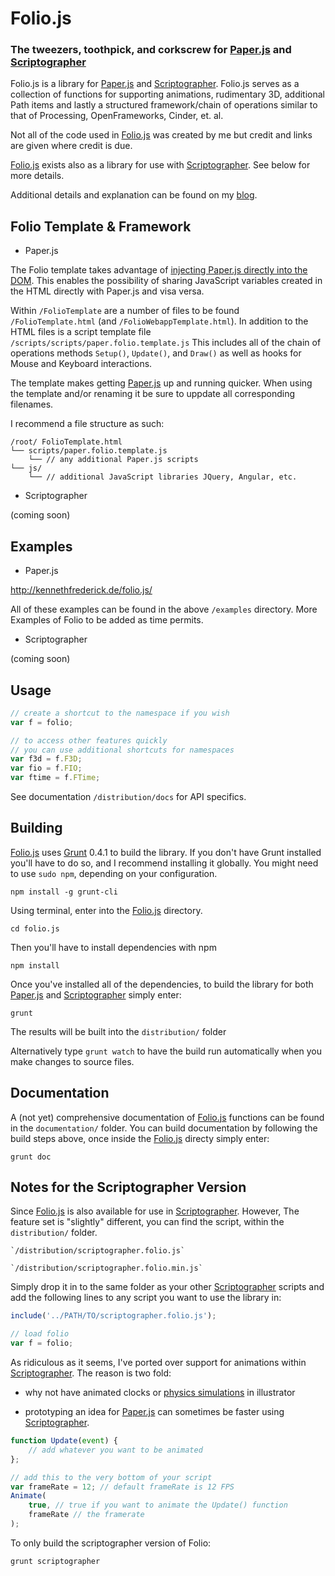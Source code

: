 Folio.js
============
### The tweezers, toothpick, and corkscrew for [Paper.js](http://paperjs.org/) and [Scriptographer](http://scriptographer.org/) ###



Folio.js is a library for [Paper.js](http://paperjs.org/) and [Scriptographer](http://scriptographer.org/). Folio.js serves as a collection of functions for supporting animations, rudimentary 3D, additional Path items and lastly a structured framework/chain of operations similar to that of Processing, OpenFrameworks, Cinder, et. al.

Not all of the code used in [Folio.js](http://kennethfrederick.de/foliojs/) was created by me but credit and links are given where credit is due.

[Folio.js](http://kennethfrederick.de/foliojs/) exists also as a library for use with [Scriptographer](http://scriptographer.org/). See below for more details.

Additional details and explanation can be found on my [blog](http://kenfrederick.blogspot.de/2012/12/paperjs-frederickkpaper.html).




Folio Template & Framework
-------------

* Paper.js

The Folio template takes advantage of [injecting Paper.js directly into the DOM](http://Paper.js.org/tutorials/getting-started/using-javascript-directly/). This enables the possibility of sharing JavaScript variables created in the HTML directly with Paper.js and visa versa.

Within `/FolioTemplate` are a number of files to be found `/FolioTemplate.html` (and `/FolioWebappTemplate.html`). In addition to the HTML files is a script template file `/scripts/scripts/paper.folio.template.js` This includes all of the chain of operations methods `Setup()`, `Update()`, and `Draw()` as well as hooks for Mouse and Keyboard interactions.

The template makes getting [Paper.js](http://paperjs.org/) up and running quicker. When using the template and/or renaming it be sure to uppdate all corresponding filenames.

I recommend a file structure as such:

	/root/ FolioTemplate.html
	└── scripts/paper.folio.template.js
		└── // any additional Paper.js scripts
	└── js/
		└── // additional JavaScript libraries JQuery, Angular, etc.


* Scriptographer

(coming soon)



Examples
-------------

* Paper.js

http://kennethfrederick.de/folio.js/

All of these examples can be found in the above `/examples` directory. More Examples of Folio to be added as time permits.


* Scriptographer

(coming soon)



Usage
-------------


```javascript
// create a shortcut to the namespace if you wish
var f = folio;

// to access other features quickly
// you can use additional shortcuts for namespaces
var f3d = f.F3D;
var fio = f.FIO;
var ftime = f.FTime;
```

See documentation `/distribution/docs` for API specifics.





Building
-------------

[Folio.js](http://kennethfrederick.de/foliojs/) uses [Grunt](http://gruntjs.com/) 0.4.1 to build the library. If you don't have Grunt installed you'll have to do so, and I recommend installing it globally. You might need to use `sudo npm`, depending on your configuration.

```shell
npm install -g grunt-cli
```

Using terminal, enter into the [Folio.js](http://kennethfrederick.de/foliojs/) directory.

```shell
cd folio.js
```

Then you'll have to install dependencies with npm

```shell
npm install
```

Once you've installed all of the dependencies, to build the library for both [Paper.js](http://paperjs.org/) and [Scriptographer](http://scriptographer.org/) simply enter:

```shell
grunt
```
The results will be built into the `distribution/` folder

Alternatively type `grunt watch` to have the build run automatically when you make changes to source files.



Documentation
-------------

A (not yet) comprehensive documentation of [Folio.js](http://kennethfrederick.de/foliojs/) functions can be found in the `documentation/` folder. You can build documentation by following the build steps above, once inside the [Folio.js](http://kennethfrederick.de/foliojs/) directy simply enter:

```shell
grunt doc
```



Notes for the Scriptographer Version
-------------

Since [Folio.js](http://kennethfrederick.de/foliojs/) is also available for use in [Scriptographer](http://scriptographer.org/). However, The feature set is "slightly" different, you can find the script, within the `distribution/` folder.

	`/distribution/scriptographer.folio.js`

	`/distribution/scriptographer.folio.min.js`

Simply drop it in to the same folder as your other [Scriptographer](http://scriptographer.org/) scripts and add the following lines to any script you want to use the library in:

```javascript
include('../PATH/TO/scriptographer.folio.js');

// load folio
var f = folio;
```

As ridiculous as it seems, I've ported over support for animations within [Scriptographer](http://scriptographer.org/). The reason is two fold:

- why not have animated clocks or [physics simulations](https://vimeo.com/27951113) in illustrator

- prototyping an idea for [Paper.js](http://paperjs.org/) can sometimes be faster using [Scriptographer](http://scriptographer.org/).

```javascript
function Update(event) {
	// add whatever you want to be animated
};

// add this to the very bottom of your script
var frameRate = 12; // default frameRate is 12 FPS
Animate(
	true, // true if you want to animate the Update() function
	frameRate // the framerate
);
```

To only build the scriptographer version of Folio:

```shell
grunt scriptographer
```



